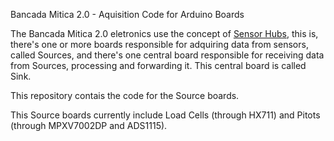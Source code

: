 Bancada Mitica 2.0 - Aquisition Code for Arduino Boards

The Bancada Mitica 2.0 eletronics use the concept of [Sensor Hubs](https://en.wikipedia.org/wiki/Sensor_hub), this is, there's one or more boards responsible for adquiring data from sensors, called Sources, and there's one central board responsible for receiving data from Sources, processing and forwarding it. This central board is called Sink.

This repository contais the code for the Source boards.

This Source boards currently include Load Cells (through HX711) and Pitots (through MPXV7002DP and ADS1115).
